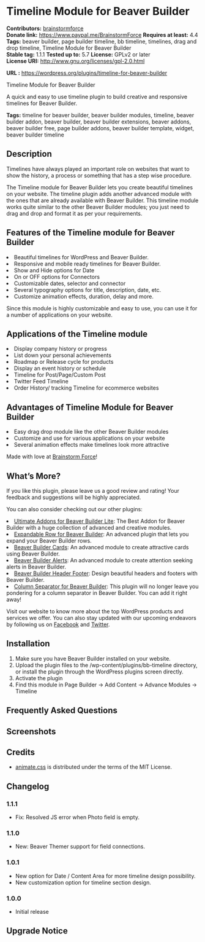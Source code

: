 # Timeline Module for Beaver Builder #
**Contributors:** [brainstormforce](https://profiles.wordpress.org/brainstormforce)  
**Donate link:** https://www.paypal.me/BrainstormForce
**Requires at least:** 4.4  
**Tags:** beaver builder, page builder timeline, bb timeline, timelines, drag and drop timeline, Timeline Module for Beaver Builder  
**Stable tag:** 1.1.1
**Tested up to:** 5.7
**License:** GPLv2 or later  
**License URI:** http://www.gnu.org/licenses/gpl-2.0.html  

**URL :** https://wordpress.org/plugins/timeline-for-beaver-builder  
 
Timeline Module for Beaver Builder
 
A quick and easy to use timeline plugin to build creative and responsive timelines for Beaver Builder.
 
**Tags:** timeline for beaver builder, beaver builder modules, timeline, beaver builder addon, beaver builder, beaver builder extensions, beaver addons, beaver builder free, page builder addons, beaver builder template, widget, beaver builder timeline  
 
## Description ##

Timelines have always played an important role on websites that want to show the history, a process or something that has a step wise procedure.

The Timeline module for Beaver Builder lets you create beautiful timelines on your website. The timeline plugin adds another advanced module with the ones that are already available with Beaver Builder. This timeline module works quite similar to the other Beaver Builder modules; you just need to drag and drop and format it as per your requirements.

## Features of the Timeline module for Beaver Builder ##

<li>Beautiful timelines for WordPress and Beaver Builder.</li>
<li>Responsive and mobile ready timelines for Beaver Builder.</li>
<li>Show and Hide options for Date</li>
<li>On or OFF options for Connectors</li>
<li>Customizable dates, selector and connector</li>
<li>Several typography options for title, description, date, etc.</li>
<li>Customize animation effects, duration, delay and more.</li>

Since this module is highly customizable and easy to use, you can use it for a number of applications on your website.

## Applications of the Timeline module ##

<li>Display company history or progress</li>
<li>List down your personal achievements</li>
<li>Roadmap or Release cycle for products</li>
<li>Display an event history or schedule</li>
<li>Timeline for Post/Page/Custom Post</li>
<li>Twitter Feed Timeline</li>
<li>Order History/ tracking Timeline for ecommerce websites</li>

## Advantages of Timeline Module for Beaver Builder ##

<li>Easy drag drop module like the other Beaver Builder modules</li>
<li>Customize and use for various applications on your website</li>
<li>Several animation effects make timelines look more attractive</li>

 Made with love at <a href="https://www.brainstormforce.com/?utm_source=wp-repo&utm_campaign=
bbtimeline&utm_medium=description
">Brainstorm Force</a>!


## What’s More? ##

If you like this plugin, please leave us a good review and rating! Your feedback and suggestions will be highly appreciated.

You can also consider checking out our other plugins:

<li><a href="https://www.ultimatebeaver.com/?utm_source=wp-repo&utm_campaign=bbtimeline&utm_medium=other-plugins">Ultimate Addons for Beaver Builder Lite</a>: The Best Addon for Beaver Builder with a huge collection of advanced and creative modules.</li>

<li><a href="https://www.ultimatebeaver.com/beaver-builder-freebies/expandable-row/?utm_source=wp-repo&utm_campaign=bbtimeline&utm_medium=other-plugins">Expandable Row for Beaver Builder</a>: An advanced plugin that lets you expand your Beaver Builder rows.</li>

<li><a href="https://www.ultimatebeaver.com/beaver-builder-freebies/bbcards/?utm_source=wp-repo&utm_campaign=bbtimeline&utm_medium=other-plugins">Beaver Builder Cards</a>: An advanced module to create attractive cards using Beaver Builder.</li>

<li><a href="https://www.ultimatebeaver.com/beaver-builder-freebies/bbalerts/?utm_source=wp-repo&utm_campaign=bbtimeline&utm_medium=other-plugins">Beaver Builder Alerts</a>: An advanced module to create attention seeking alerts in Beaver Builder.</li>

<li><a href="https://www.ultimatebeaver.com/beaver-builder-freebies/bb-header-footer/?utm_source=wp-repo&utm_campaign=bbtimeline&utm_medium=other-plugins">Beaver Builder Header Footer</a>: Design beautiful headers and footers with Beaver Builder.</li>

<li><a href="https://www.ultimatebeaver.com/beaver-builder-freebies/column-seperator/?utm_source=wp-repo&utm_campaign=bbtimeline&utm_medium=other-plugins">Column Separator for Beaver Builder</a>: This plugin will no longer leave you pondering for a column separator in Beaver Builder. You can add it right away!</li>
 
Visit our website to know more about the top WordPress products and services we offer. You can also stay updated with our upcoming endeavors by following us on <a href="https://www.brainstormforce.com/go/brainstorm-force-facebook-page/?utm_source=wp-repo&utm_campaign=bbtimeline&utm_medium=share">Facebook</a> and <a href="https://www.brainstormforce.com/go/brainstorm-force-twitter-page/?utm_source=wp-repo&utm_campaign=bbtimeline&utm_medium=share">Twitter</a>.

## Installation ##

1.	Make sure you have Beaver Builder installed on your website.
2.	Upload the plugin files to the /wp-content/plugins/bb-timeline directory, or install the plugin through the WordPress plugins screen directly.
3.	Activate the plugin
4.	Find this module in Page Builder -> Add Content -> Advance Modules -> Timeline

## Frequently Asked Questions ##


## Screenshots ##

## Credits ##

- [animate.css](https://github.com/animate-css/animate.css) is distributed under the terms of the MIT License.

## Changelog ##

### 1.1.1 ###
* Fix: Resolved JS error when Photo field is empty.

### 1.1.0 ###
* New: Beaver Themer support for field connections.

### 1.0.1 ###
* New option for Date / Content Area for more timeline design possibility.
* New customization option for timeline section design.

### 1.0.0 ###
- Initial release

## Upgrade Notice ##